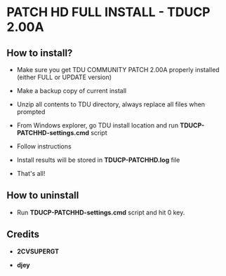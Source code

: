 # PATCH HD FULL INSTALL - TDUCP 2.00A

## How to install?

- Make sure you get TDU COMMUNITY PATCH 2.00A properly installed (either FULL or UPDATE version)

- Make a backup copy of current install

- Unzip all contents to TDU directory, always replace all files when prompted

- From Windows explorer, go TDU install location and run **TDUCP-PATCHHD-settings.cmd** script

- Follow instructions

- Install results will be stored in **TDUCP-PATCHHD.log** file

- That's all!


## How to uninstall

- Run **TDUCP-PATCHHD-settings.cmd** script and hit 0 key.


## Credits

- **2CVSUPERGT**

- **djey**
